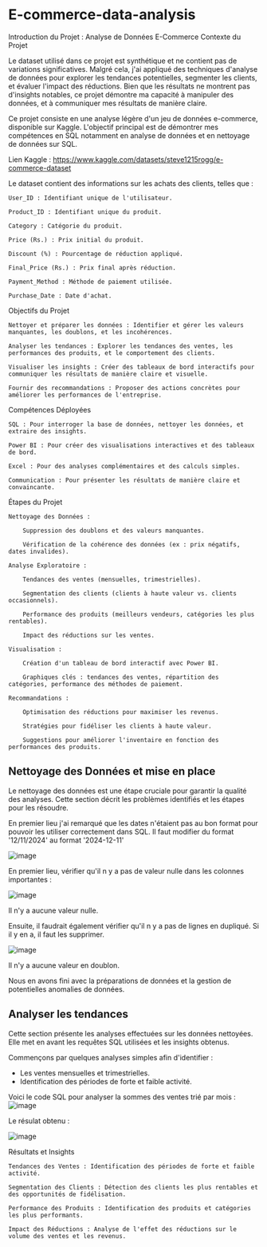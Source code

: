 # E-commerce-data-analysis

Introduction du Projet : Analyse de Données E-Commerce
Contexte du Projet

Le dataset utilisé dans ce projet est synthétique et ne contient pas de variations significatives. Malgré cela, j'ai appliqué des techniques d'analyse de données pour explorer les tendances potentielles, segmenter les clients, et évaluer l'impact des réductions. Bien que les résultats ne montrent pas d'insights notables, ce projet démontre ma capacité à manipuler des données, et à communiquer mes résultats de manière claire.

Ce projet consiste en une analyse légère d'un jeu de données e-commerce, disponible sur Kaggle. L'objectif principal est de démontrer mes compétences en SQL notamment en analyse de données et en nettoyage de données sur SQL.

Lien Kaggle : https://www.kaggle.com/datasets/steve1215rogg/e-commerce-dataset

Le dataset contient des informations sur les achats des clients, telles que :

    User_ID : Identifiant unique de l'utilisateur.

    Product_ID : Identifiant unique du produit.

    Category : Catégorie du produit.

    Price (Rs.) : Prix initial du produit.

    Discount (%) : Pourcentage de réduction appliqué.

    Final_Price (Rs.) : Prix final après réduction.

    Payment_Method : Méthode de paiement utilisée.

    Purchase_Date : Date d'achat.

Objectifs du Projet

    Nettoyer et préparer les données : Identifier et gérer les valeurs manquantes, les doublons, et les incohérences.

    Analyser les tendances : Explorer les tendances des ventes, les performances des produits, et le comportement des clients.

    Visualiser les insights : Créer des tableaux de bord interactifs pour communiquer les résultats de manière claire et visuelle.

    Fournir des recommandations : Proposer des actions concrètes pour améliorer les performances de l'entreprise.

Compétences Déployées

    SQL : Pour interroger la base de données, nettoyer les données, et extraire des insights.

    Power BI : Pour créer des visualisations interactives et des tableaux de bord.

    Excel : Pour des analyses complémentaires et des calculs simples.

    Communication : Pour présenter les résultats de manière claire et convaincante.

Étapes du Projet

    Nettoyage des Données :

        Suppression des doublons et des valeurs manquantes.

        Vérification de la cohérence des données (ex : prix négatifs, dates invalides).

    Analyse Exploratoire :

        Tendances des ventes (mensuelles, trimestrielles).

        Segmentation des clients (clients à haute valeur vs. clients occasionnels).

        Performance des produits (meilleurs vendeurs, catégories les plus rentables).

        Impact des réductions sur les ventes.

    Visualisation :

        Création d'un tableau de bord interactif avec Power BI.

        Graphiques clés : tendances des ventes, répartition des catégories, performance des méthodes de paiement.

    Recommandations :

        Optimisation des réductions pour maximiser les revenus.

        Stratégies pour fidéliser les clients à haute valeur.

        Suggestions pour améliorer l'inventaire en fonction des performances des produits.




## Nettoyage des Données et mise en place 

Le nettoyage des données est une étape cruciale pour garantir la qualité des analyses. Cette section décrit les problèmes identifiés et les étapes pour les résoudre.

En premier lieu j'ai remarqué que les dates n'étaient pas au bon format pour pouvoir les utiliser correctement dans SQL.
Il faut modifier du format '12/11/2024' au format '2024-12-11'

![image](https://github.com/user-attachments/assets/5e124cfb-82a8-44d6-9b0c-553c3aa820ef)


En premier lieu, vérifier qu'il n y a pas de valeur nulle dans les colonnes importantes : 

![image](https://github.com/user-attachments/assets/7b34b816-c17c-400d-876f-751aaaaf4316)

Il n'y a aucune valeur nulle.

Ensuite, il faudrait également vérifier qu'il n y a pas de lignes en dupliqué. Si il y en a, il faut les supprimer.

![image](https://github.com/user-attachments/assets/ac7853d6-0a07-4e88-99e1-e6340a37c3ab)

Il n'y a aucune valeur en doublon.

Nous en avons fini avec la préparations de données et la gestion de potentielles anomalies de données.

## Analyser les tendances

 Cette section présente les analyses effectuées sur les données nettoyées. Elle met en avant les requêtes SQL utilisées et les insights obtenus.

 Commençons par quelques analyses simples afin d'identifier :
 
- Les ventes mensuelles et trimestrielles.
- Identification des périodes de forte et faible activité.

Voici le code SQL pour analyser la sommes des ventes trié par mois :
![image](https://github.com/user-attachments/assets/9bba0e78-3363-4d0b-82db-5e6e1ae6dfea)

Le résulat obtenu :

![image](https://github.com/user-attachments/assets/b21476f5-2fd5-4e9c-9834-0d248e731bcc)




Résultats et Insights

    Tendances des Ventes : Identification des périodes de forte et faible activité.

    Segmentation des Clients : Détection des clients les plus rentables et des opportunités de fidélisation.

    Performance des Produits : Identification des produits et catégories les plus performants.

    Impact des Réductions : Analyse de l'effet des réductions sur le volume des ventes et les revenus.

    



